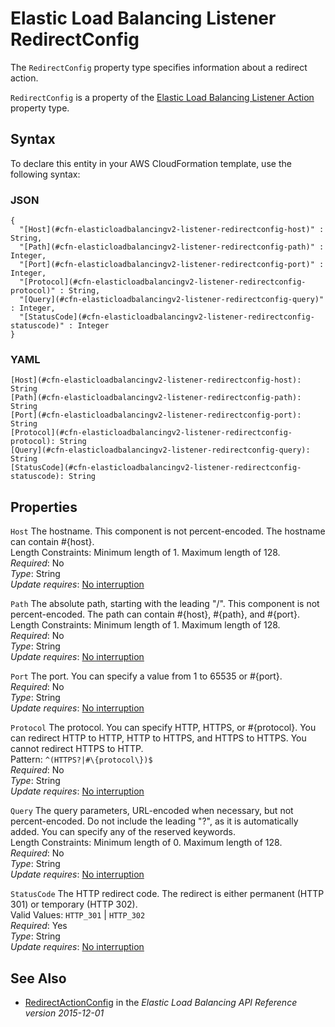 # Elastic Load Balancing Listener RedirectConfig<a name="aws-properties-elasticloadbalancingv2-listener-redirectconfig"></a>

<a name="aws-properties-elasticloadbalancingv2-listener-redirectconfig-description"></a>The `RedirectConfig` property type specifies information about a redirect action\.

<a name="aws-properties-elasticloadbalancingv2-listener-redirectconfig-inheritance"></a> `RedirectConfig` is a property of the [Elastic Load Balancing Listener Action](aws-properties-elasticloadbalancingv2-listener-defaultactions.md) property type\.

## Syntax<a name="aws-properties-elasticloadbalancingv2-listener-redirectconfig-syntax"></a>

To declare this entity in your AWS CloudFormation template, use the following syntax:

### JSON<a name="aws-properties-elasticloadbalancingv2-listener-redirectconfig-syntax.json"></a>

```
{
  "[Host](#cfn-elasticloadbalancingv2-listener-redirectconfig-host)" : String,
  "[Path](#cfn-elasticloadbalancingv2-listener-redirectconfig-path)" : Integer,
  "[Port](#cfn-elasticloadbalancingv2-listener-redirectconfig-port)" : Integer,
  "[Protocol](#cfn-elasticloadbalancingv2-listener-redirectconfig-protocol)" : String,
  "[Query](#cfn-elasticloadbalancingv2-listener-redirectconfig-query)" : Integer,
  "[StatusCode](#cfn-elasticloadbalancingv2-listener-redirectconfig-statuscode)" : Integer
}
```

### YAML<a name="aws-properties-elasticloadbalancingv2-listener-redirectconfig-syntax.yaml"></a>

```
[Host](#cfn-elasticloadbalancingv2-listener-redirectconfig-host): String
[Path](#cfn-elasticloadbalancingv2-listener-redirectconfig-path): String
[Port](#cfn-elasticloadbalancingv2-listener-redirectconfig-port): String
[Protocol](#cfn-elasticloadbalancingv2-listener-redirectconfig-protocol): String
[Query](#cfn-elasticloadbalancingv2-listener-redirectconfig-query): String
[StatusCode](#cfn-elasticloadbalancingv2-listener-redirectconfig-statuscode): String
```

## Properties<a name="aws-properties-elasticloadbalancingv2-listener-redirectconfig-properties"></a>

`Host`  <a name="cfn-elasticloadbalancingv2-listener-redirectconfig-host"></a>
The hostname\. This component is not percent\-encoded\. The hostname can contain \#\{host\}\.  
Length Constraints: Minimum length of 1\. Maximum length of 128\.  
 *Required*: No  
 *Type*: String  
*Update requires*: [No interruption](using-cfn-updating-stacks-update-behaviors.md#update-no-interrupt)

`Path`  <a name="cfn-elasticloadbalancingv2-listener-redirectconfig-path"></a>
The absolute path, starting with the leading "/"\. This component is not percent\-encoded\. The path can contain \#\{host\}, \#\{path\}, and \#\{port\}\.  
Length Constraints: Minimum length of 1\. Maximum length of 128\.  
 *Required*: No  
 *Type*: String  
*Update requires*: [No interruption](using-cfn-updating-stacks-update-behaviors.md#update-no-interrupt)

`Port`  <a name="cfn-elasticloadbalancingv2-listener-redirectconfig-port"></a>
The port\. You can specify a value from 1 to 65535 or \#\{port\}\.  
 *Required*: No  
 *Type*: String  
*Update requires*: [No interruption](using-cfn-updating-stacks-update-behaviors.md#update-no-interrupt)

`Protocol`  <a name="cfn-elasticloadbalancingv2-listener-redirectconfig-protocol"></a>
The protocol\. You can specify HTTP, HTTPS, or \#\{protocol\}\. You can redirect HTTP to HTTP, HTTP to HTTPS, and HTTPS to HTTPS\. You cannot redirect HTTPS to HTTP\.  
Pattern: `^(HTTPS?|#\{protocol\})$`  
 *Required*: No  
 *Type*: String  
*Update requires*: [No interruption](using-cfn-updating-stacks-update-behaviors.md#update-no-interrupt)

`Query`  <a name="cfn-elasticloadbalancingv2-listener-redirectconfig-query"></a>
The query parameters, URL\-encoded when necessary, but not percent\-encoded\. Do not include the leading "?", as it is automatically added\. You can specify any of the reserved keywords\.  
Length Constraints: Minimum length of 0\. Maximum length of 128\.  
 *Required*: No  
 *Type*: String  
*Update requires*: [No interruption](using-cfn-updating-stacks-update-behaviors.md#update-no-interrupt)

`StatusCode`  <a name="cfn-elasticloadbalancingv2-listener-redirectconfig-statuscode"></a>
The HTTP redirect code\. The redirect is either permanent \(HTTP 301\) or temporary \(HTTP 302\)\.  
Valid Values: `HTTP_301` \| `HTTP_302`  
 *Required*: Yes  
 *Type*: String  
*Update requires*: [No interruption](using-cfn-updating-stacks-update-behaviors.md#update-no-interrupt)

## See Also<a name="aws-properties-elasticloadbalancingv2-listener-redirectconfig-seealso"></a>
+ [RedirectActionConfig](https://docs.aws.amazon.com/elasticloadbalancing/latest/APIReference/API_RedirectActionConfig.html) in the *Elastic Load Balancing API Reference version 2015\-12\-01*